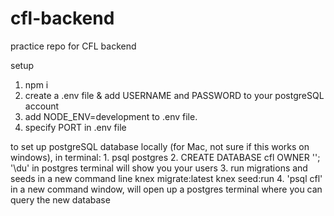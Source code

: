 # cfl-backend

practice repo for CFL backend

setup

1. npm i
2. create a .env file & add USERNAME and PASSWORD to your postgreSQL account
3. add NODE_ENV=development to .env file.
4. specify PORT in .env file

to set up postgreSQL database locally (for Mac, not sure if this works on windows),
    in terminal:
        1. psql postgres
        2. CREATE DATABASE cfl OWNER '<your postgres username>';
            '\du' in postgres terminal will show you your users
        3. run migrations and seeds in a new command line 
            knex migrate:latest
            knex seed:run
        4. 'psql cfl' in a new command window, will open up a postgres terminal where you can query the new database